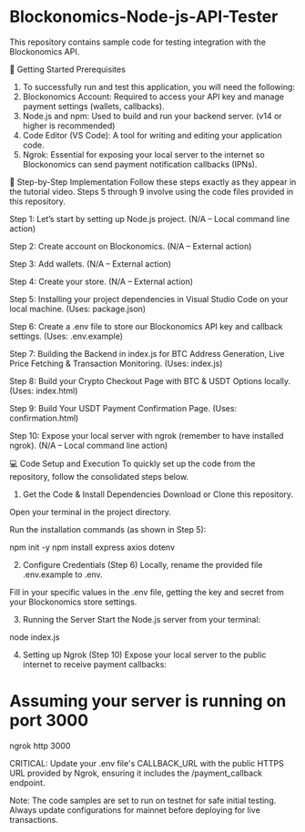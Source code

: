 # Blockonomics-Node-js-API-Tester
This repository contains sample code for testing integration with the Blockonomics API. 

🚀 Getting Started
Prerequisites
1. To successfully run and test this application, you will need the following:
2. Blockonomics Account: Required to access your API key and manage payment settings (wallets, callbacks).
3. Node.js and npm: Used to build and run your backend server. (v14 or higher is recommended)
4. Code Editor (VS Code): A tool for writing and editing your application code.
5. Ngrok: Essential for exposing your local server to the internet so Blockonomics can send payment notification callbacks (IPNs).


🚀 Step-by-Step Implementation
Follow these steps exactly as they appear in the tutorial video. Steps 5 through 9 involve using the code files provided in this repository.

Step 1: Let’s start by setting up Node.js project. (N/A – Local command line action)

Step 2: Create account on Blockonomics. (N/A – External action)

Step 3: Add wallets. (N/A – External action)

Step 4: Create your store. (N/A – External action)

Step 5: Installing your project dependencies in Visual Studio Code on your local machine. (Uses: package.json)

Step 6: Create a .env file to store our Blockonomics API key and callback settings. (Uses: .env.example)

Step 7: Building the Backend in index.js for BTC Address Generation, Live Price Fetching & Transaction Monitoring. (Uses: index.js)

Step 8: Build your Crypto Checkout Page with BTC & USDT Options locally. (Uses: index.html)

Step 9: Build Your USDT Payment Confirmation Page. (Uses: confirmation.html)

Step 10: Expose your local server with ngrok (remember to have installed ngrok). (N/A – Local command line action)

💻 Code Setup and Execution
To quickly set up the code from the repository, follow the consolidated steps below.

1. Get the Code & Install Dependencies
Download or Clone this repository.

Open your terminal in the project directory.

Run the installation commands (as shown in Step 5):

npm init -y
npm install express axios dotenv


2. Configure Credentials (Step 6)
Locally, rename the provided file .env.example to .env.

Fill in your specific values in the .env file, getting the key and secret from your Blockonomics store settings.

3. Running the Server
Start the Node.js server from your terminal:

node index.js


4. Setting up Ngrok (Step 10)
Expose your local server to the public internet to receive payment callbacks:

# Assuming your server is running on port 3000
ngrok http 3000


CRITICAL: Update your .env file's CALLBACK_URL with the public HTTPS URL provided by Ngrok, ensuring it includes the /payment_callback endpoint.

Note: The code samples are set to run on testnet for safe initial testing. Always update configurations for mainnet before deploying for live transactions.
